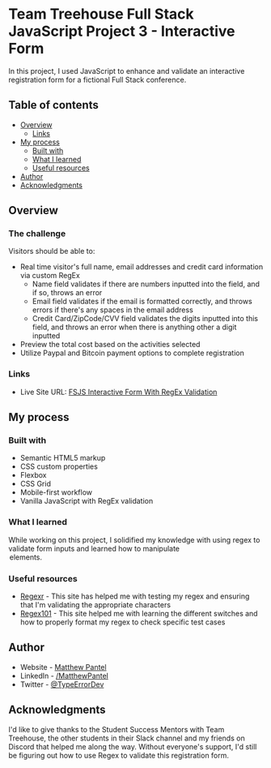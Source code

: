 # Team Treehouse Full Stack JavaScript Project 3 - Interactive Form

In this project, I used JavaScript to enhance and validate an interactive registration form for a fictional Full Stack conference.

## Table of contents

- [Overview](#overview)
  - [Links](#links)
- [My process](#my-process)
  - [Built with](#built-with)
  - [What I learned](#what-i-learned)
  - [Useful resources](#useful-resources)
- [Author](#author)
- [Acknowledgments](#acknowledgments)

## Overview

### The challenge

Visitors should be able to:

- Real time visitor's full name, email addresses and credit card information via custom RegEx
  - Name field validates if there are numbers inputted into the field, and if so, throws an error
  - Email field validates if the email is formatted correctly, and throws errors if there's any spaces in the email address
  - Credit Card/ZipCode/CVV field validates the digits inputted into this field, and throws an error when there is anything other a digit inputted
- Preview the total cost based on the activities selected
- Utilize Paypal and Bitcoin payment options to complete registration

### Links

- Live Site URL: [FSJS Interactive Form With RegEx Validation](https://fsjs-interactive-form.netlify.app/)

## My process

### Built with

- Semantic HTML5 markup
- CSS custom properties
- Flexbox
- CSS Grid
- Mobile-first workflow
- Vanilla JavaScript with RegEx validation

### What I learned

While working on this project, I solidified my knowledge with using regex to validate form inputs and learned how to manipulate <option> elements.

### Useful resources

- [Regexr](https://regexr.com/) - This site has helped me with testing my regex and ensuring that I'm validating the appropriate characters
- [Regex101](https://regex101.com) - This site helped me with learning the different switches and how to properly format my regex to check specific test cases

## Author

- Website - [Matthew Pantel](https://www.matthewpantel.com)
- LinkedIn - [/MatthewPantel](https://www.LinkedIn.com/in/MatthewPantel)
- Twitter - [@TypeErrorDev](https://www.twitter.com/TypeErrorDev)

## Acknowledgments

I'd like to give thanks to the Student Success Mentors with Team Treehouse, the other students in their Slack channel and my friends on Discord that helped me along the way. Without everyone's support, I'd still be figuring out how to use Regex to validate this registration form.
